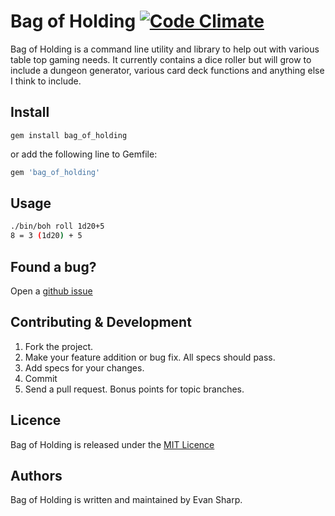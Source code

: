 # Bag of Holding [![Code Climate](https://codeclimate.com/github/packetmonkey/bag_of_holding/badges/gpa.svg)](https://codeclimate.com/github/packetmonkey/bag_of_holding)

Bag of Holding is a command line utility and library to help out with various
table top gaming needs. It currently contains a dice roller but will grow to
include a dungeon generator, various card deck functions and anything else I
think to include.

## Install

```shell
gem install bag_of_holding
```

or add the following line to Gemfile:

```ruby
gem 'bag_of_holding'
```

## Usage
```sh
./bin/boh roll 1d20+5
8 = 3 (1d20) + 5
```

## Found a bug?
Open a [github issue](https://github.com/packetmonkey/bag_of_holding/issues)

## Contributing & Development
1. Fork the project.
2. Make your feature addition or bug fix. All specs should pass.
3. Add specs for your changes.
4. Commit
5. Send a pull request. Bonus points for topic branches.

## Licence
Bag of Holding is released under the [MIT Licence](http://choosealicense.com/licenses/mit/)

## Authors
Bag of Holding is written and maintained by Evan Sharp.
